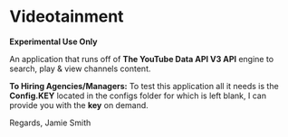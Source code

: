 # Videotainment 
**Experimental Use Only**

An application that runs off of **The YouTube Data API V3 API** engine to search, play &amp; view channels content. 

**To Hiring Agencies/Managers:**
To test this application all it needs is the **Config.KEY** located in the configs folder for which is left blank, I can provide you with the **key** on demand.

Regards,
Jamie Smith
